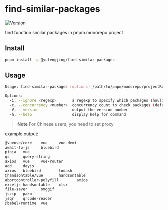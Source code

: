 # find-similar-packages

![Version](https://img.shields.io/npm/v/@yutengjing/find-similar-packages)

find function similar packages in pnpm monorepo project

## Install

```sh
pnpm install -g @yutengjing/find-similar-packages
```

## Usage

```sh
Usage: find-similar-packages [options] /path/to/pnpm/monorepo/projectRoot

Options:
  -i, --ignore <regexp>       a regexp to specify which packages should be ignore
  -c, --concurrency <number>  concurrency count to check packages (default: "50")
  -V, --version               output the version number
  -h, --help                  display help for command
```

> **Note**
> For Chinese users, you need to set proxy

example output:

```txt
@vueuse/core    vue     vue-demi
await-to-js     bluebird
pinia   vue
qs      query-string
axios   vue     vue-router
add     dayjs
axios   bluebird        lodash
@handsontable/vue       handsontable
abortcontroller-polyfill        axios
exceljs handsontable    xlsx
file-saver      omggif
jszip   pako
jsqr    qrcode-reader
@babel/runtime  vue
```
